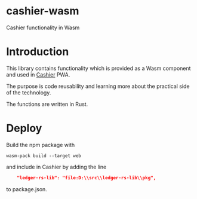 # cashier-wasm
Cashier functionality in Wasm

# Introduction

This library contains functionality which is provided as a Wasm component and used in [Cashier](https://cashier.alensiljak.eu.org) PWA.

The purpose is code reusability and learning more about the practical side of the technology.

The functions are written in Rust.

# Deploy

Build the npm package with

```shell
wasm-pack build --target web
```

and include in Cashier by adding the line

```json
    "ledger-rs-lib": "file:D:\\src\\ledger-rs-lib\\pkg",
```
to package.json.
